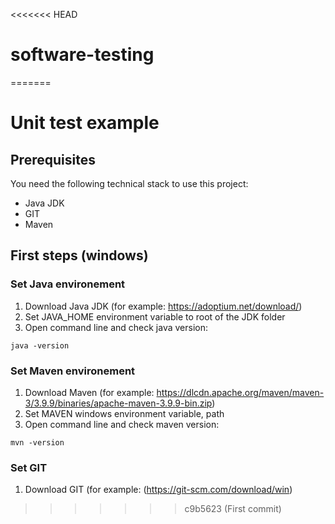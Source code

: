 <<<<<<< HEAD
# software-testing
=======
# Unit test example

## Prerequisites
You need the following technical stack to use this project:
+ Java JDK
+ GIT
+ Maven

## First steps (windows)

###  Set Java environement
1. Download Java JDK (for example: https://adoptium.net/download/)
2. Set JAVA_HOME environment variable to root of the JDK folder
3. Open command line and check java version: 
```
java -version
```

###  Set Maven environement
1. Download Maven (for example: https://dlcdn.apache.org/maven/maven-3/3.9.9/binaries/apache-maven-3.9.9-bin.zip)
2. Set MAVEN windows environment variable, path
3. Open command line and check maven version: 
```
mvn -version
```

###  Set GIT
1. Download GIT (for example: (https://git-scm.com/download/win)
>>>>>>> c9b5623 (First commit)
